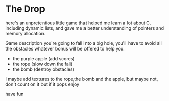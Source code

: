 # The Drop


here's an unpretentious little game that helped me learn a lot about C, including dynamic lists, and gave me a better understanding of pointers and memory allocation.

Game description
you're going to fall into a big hole, you'll have to avoid all the obstacles whatever bonus will be offered to help you.
- the purple apple (add scores)
- the rope (slow down the fall)
- the bomb (destroy obstacles)

I maybe add textures to the rope,the  bomb and the apple, but maybe not, don't count on it but if it pops enjoy

have fun 
